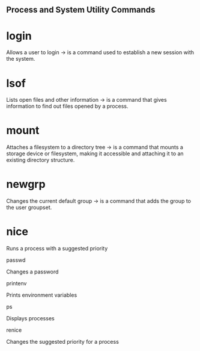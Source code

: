 ## Process and System Utility Commands

# login

Allows a user to login
-> is a command used to establish a new session with the system.

# lsof

Lists open files and other information
-> is a command that gives information to find out files opened by a process.

# mount

Attaches a filesystem to a directory tree
-> is a command that mounts a storage device or filesystem, making it accessible and attaching it to an existing directory structure. 

# newgrp

Changes the current default group
-> is a command that adds the group to the user groupset.

# nice

Runs a process with a suggested priority

passwd

Changes a password

printenv

Prints environment variables

ps

Displays processes

renice

Changes the suggested priority for a process
